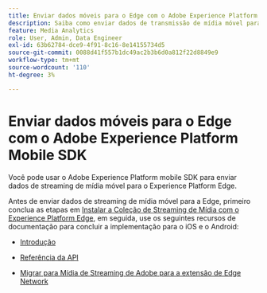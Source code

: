 ```yaml
---
title: Enviar dados móveis para o Edge com o Adobe Experience Platform Mobile SDK
description: Saiba como enviar dados de transmissão de mídia móvel para o Experience Platform Edge.
feature: Media Analytics
role: User, Admin, Data Engineer
exl-id: 63b62784-dce9-4f91-8c16-8e14155734d5
source-git-commit: 0088d41f557b1dc49ac2b3b6d0a812f22d8849e9
workflow-type: tm+mt
source-wordcount: '110'
ht-degree: 3%

---
```


# Enviar dados móveis para o Edge com o Adobe Experience Platform Mobile SDK

Você pode usar o Adobe Experience Platform mobile SDK para enviar dados de streaming de mídia móvel para o Experience Platform Edge.

Antes de enviar dados de streaming de mídia móvel para a Edge, primeiro conclua as etapas em [Instalar a Coleção de Streaming de Mídia com o Experience Platform Edge](/help/implementation/edge/implementation-edge.md), em seguida, use os seguintes recursos de documentação para concluir a implementação para o iOS e o Android:

* [Introdução](https://developer.adobe.com/client-sdks/documentation/media-for-edge-network/)

* [Referência da API](https://developer.adobe.com/client-sdks/documentation/media-for-edge-network/api-reference/)

* [Migrar para Mídia de Streaming de Adobe para a extensão de Edge Network](https://developer.adobe.com/client-sdks/documentation/adobe-media-analytics/migration-guide/)
